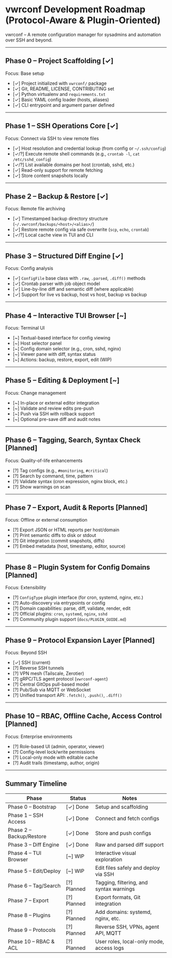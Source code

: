 # vwrconf Development Roadmap (Protocol-Aware & Plugin-Oriented)

vwrconf – A remote configuration manager for sysadmins and automation over SSH and beyond.

---

## Phase 0 – Project Scaffolding [✓]

Focus: Base setup

- [✓] Project initialized with `vwrconf/` package
- [✓] Git, README, LICENSE, CONTRIBUTING set
- [✓] Python virtualenv and `requirements.txt`
- [✓] Basic YAML config loader (hosts, aliases)
- [✓] CLI entrypoint and argument parser defined

---

## Phase 1 – SSH Operations Core [✓]

Focus: Connect via SSH to view remote files

- [✓] Host resolution and credential lookup (from config or `~/.ssh/config`)
- [✓/?] Execute remote shell commands (e.g., `crontab -l`, `cat /etc/sshd_config`)
- [✓/?] List available domains per host (crontab, sshd, etc.)
- [✓] Read-only support for remote fetching
- [✓] Store content snapshots locally

---

## Phase 2 – Backup & Restore [✓]

Focus: Remote file archiving

- [✓] Timestamped backup directory structure (`~/.vwrconf/backups/<host>/<alias>/`)
- [✓] Restore remote config via safe overwrite (`scp`, `echo`, `crontab`)
- [✓/?] Local cache view in TUI and CLI

---

## Phase 3 – Structured Diff Engine [✓]

Focus: Config analysis

- [✓] `ConfigFile` base class with `.raw`, `.parsed`, `.diff()` methods
- [✓] Crontab parser with job object model
- [✓] Line-by-line diff and semantic diff (where applicable)
- [✓] Support for live vs backup, host vs host, backup vs backup

---

## Phase 4 – Interactive TUI Browser [~]

Focus: Terminal UI

- [~] Textual-based interface for config viewing
- [~] Host selector panel
- [~] Config domain selector (e.g., cron, sshd, nginx)
- [~] Viewer pane with diff, syntax status
- [~] Actions: backup, restore, export, edit (WIP)

---

## Phase 5 – Editing & Deployment [~]

Focus: Change management

- [~] In-place or external editor integration
- [~] Validate and review edits pre-push
- [~] Push via SSH with rollback support
- [~] Optional pre-save diff and audit notes

---

## Phase 6 – Tagging, Search, Syntax Check [Planned]

Focus: Quality-of-life enhancements

- [?] Tag configs (e.g., `#monitoring`, `#critical`)
- [?] Search by command, time, pattern
- [?] Validate syntax (cron expression, nginx block, etc.)
- [?] Show warnings on scan

---

## Phase 7 – Export, Audit & Reports [Planned]

Focus: Offline or external consumption

- [?] Export JSON or HTML reports per host/domain
- [?] Print semantic diffs to disk or stdout
- [?] Git integration (commit snapshots, diffs)
- [?] Embed metadata (host, timestamp, editor, source)

---

## Phase 8 – Plugin System for Config Domains [Planned]

Focus: Extensibility

- [?] `ConfigType` plugin interface (for cron, systemd, nginx, etc.)
- [?] Auto-discovery via entrypoints or config
- [?] Domain capabilities: parse, diff, validate, render, edit
- [?] Official plugins: `cron`, `systemd`, `nginx`, `sshd`
- [?] Community plugin support (`docs/PLUGIN_GUIDE.md`)

---

## Phase 9 – Protocol Expansion Layer [Planned]

Focus: Beyond SSH

- [✓] SSH (current)
- [?] Reverse SSH tunnels
- [?] VPN mesh (Tailscale, Zerotier)
- [?] gRPC/TLS agent protocol (`vwrconf-agent`)
- [?] Central GitOps pull-based model
- [?] Pub/Sub via MQTT or WebSocket
- [?] Unified transport API: `.fetch()`, `.push()`, `.diff()`

---

## Phase 10 – RBAC, Offline Cache, Access Control [Planned]

Focus: Enterprise environments

- [?] Role-based UI (admin, operator, viewer)
- [?] Config-level lock/write permissions
- [?] Local-only mode with editable cache
- [?] Audit trails (timestamp, author, origin)

---

## Summary Timeline

| Phase                   | Status     | Notes                                      |
|------------------------|------------|--------------------------------------------|
| Phase 0 – Bootstrap     | [✓] Done   | Setup and scaffolding                      |
| Phase 1 – SSH Access    | [✓] Done   | Connect and fetch configs                  |
| Phase 2 – Backup/Restore| [✓] Done   | Store and push configs                     |
| Phase 3 – Diff Engine   | [✓] Done   | Raw and parsed diff support                |
| Phase 4 – TUI Browser   | [~] WIP    | Interactive visual exploration             |
| Phase 5 – Edit/Deploy   | [~] WIP    | Edit files safely and deploy via SSH       |
| Phase 6 – Tag/Search    | [?] Planned| Tagging, filtering, and syntax warnings    |
| Phase 7 – Export        | [?] Planned| Export formats, Git integration            |
| Phase 8 – Plugins       | [?] Planned| Add domains: systemd, nginx, etc.          |
| Phase 9 – Protocols     | [?] Planned| Reverse SSH, VPNs, agent API, MQTT         |
| Phase 10 – RBAC & ACL   | [?] Planned| User roles, local-only mode, access logs   |
